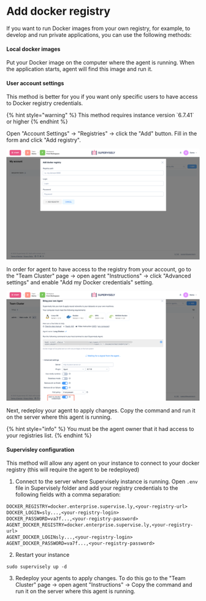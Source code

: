# Add docker registry

If you want to run Docker images from your own registry, for example, to develop and run private applications, you can use the following methods:

#### Local docker images

Put your Docker image on the computer where the agent is running. When the application starts, agent will find this image and run it.

#### User account settings

This method is better for you if you want only specific users to have access to Docker registry credentials.

{% hint style="warning" %}
This method requires instance version \`6.7.41\` or higher
{% endhint %}

Open "Account Settings" -> "Registries" -> click the "Add" button. Fill in the form and click "Add registry".

![](add-custom-registry.png)

In order for agent to have access to the registry from your account, go to the "Team Cluster" page -> open agent "Instructions" -> click "Advanced settings" and enable "Add my Docker credentials" setting.&#x20;

![](agent-custom-creds.png)

Next, redeploy your agent to apply changes. Сopy the command and run it on the server where this agent is running.

{% hint style="info" %}
You must be the agent owner that it had access to your registries list.
{% endhint %}

#### Supervisley configuration

This method will allow any agent on your instance to connect to your docker registry (this will require the agent to be redeployed)

1. Connect to the server where Supervisely instance is running. Open `.env` file in Supervisely folder and add your registry credentials to the following fields with a comma separation:

```
DOCKER_REGISTRY=docker.enterprise.supervise.ly,<your-registry-url>
DOCKER_LOGIN=sly...,<your-registry-login>
DOCKER_PASSWORD=va7f...,<your-registry-password>
AGENT_DOCKER_REGISTRY=docker.enterprise.supervise.ly,<your-registry-url>
AGENT_DOCKER_LOGINsly...,<your-registry-login>
AGENT_DOCKER_PASSWORD=va7f...,<your-registry-password>
```

2. Restart your instance

```
sudo supervisely up -d
```

3. Redeploy your agents to apply changes. To do this go to the "Team Cluster" page -> open agent "Instructions" -> Copy the command and run it on the server where this agent is running.
